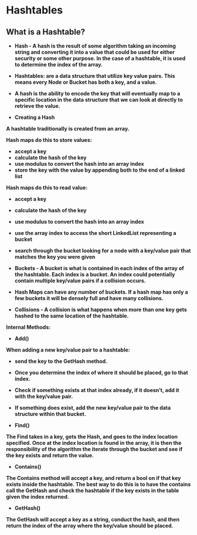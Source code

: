 # Hashtables

## What is a Hashtable?

- **Hash - A hash is the result of some algorithm taking an incoming string and converting it into a value that could be used for either security or some other purpose. In the case of a hashtable, it is used to determine the index of the array.**

- **Hashtables:  are a data structure that utilize key value pairs. This means every Node or Bucket has both a key, and a value.**

- **A hash is the ability to encode the key that will eventually map to a specific location in the data structure that we can look at directly to retrieve the value.**

- **Creating a Hash**

**A hashtable traditionally is created from an array.**

**Hash maps do this to store values:**

- **accept a key**
- **calculate the hash of the key**
- **use modulus to convert the hash into an array index**
- **store the key with the value by appending both to the end of a linked list**

**Hash maps do this to read value:**

- **accept a key**
- **calculate the hash of the key**
- **use modulus to convert the hash into an array index**
- **use the array index to access the short LinkedList representing a bucket**
- **search through the bucket looking for a node with a key/value pair that matches the key you were given**

- **Buckets - A bucket is what is contained in each index of the array of the hashtable. Each index is a bucket. An index could potentially contain multiple key/value pairs if a collision occurs.**

- **Hash Maps can have any number of buckets. If a hash map has only a few buckets it will be densely full and have many collisions.**

- **Collisions - A collision is what happens when more than one key gets hashed to the same location of the hashtable.**

**Internal Methods:**

- **Add()**

**When adding a new key/value pair to a hashtable:**

- **send the key to the GetHash method.**

- **Once you determine the index of where it should be placed, go to that index.**

- **Check if something exists at that index already, if it doesn’t, add it with the key/value pair.**

- **If something does exist, add the new key/value pair to the data structure within that bucket.**

- **Find()**

**The Find takes in a key, gets the Hash, and goes to the index location specified. Once at the index location is found in the array, it is then the responsibility of the algorithm the iterate through the bucket and see if the key exists and return the value.**

- **Contains()**

**The Contains method will accept a key, and return a bool on if that key exists inside the hashtable. The best way to do this is to have the contains call the GetHash and check the hashtable if the key exists in the table given the index returned.**

- **GetHash()**

**The GetHash will accept a key as a string, conduct the hash, and then return the index of the array where the key/value should be placed.**
